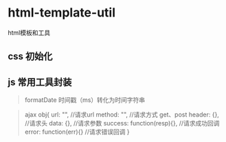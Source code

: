 # html-template-util
html模板和工具

## css 初始化

## js 常用工具封装
> formatDate 时间戳（ms）转化为时间字符串

> ajax
>	obj{
>    		url: "",					//请求url
>    		method: "",					//请求方式 get、post
>    		header: {},					//请求头
>    		data: {},					//请求参数
>    		success: function(resp){},	//请求成功回调
>    		error: function(err){}		//请求错误回调
>    	}

